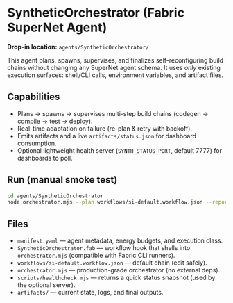 # SyntheticOrchestrator (Fabric SuperNet Agent)

**Drop-in location:** `agents/SyntheticOrchestrator/`

This agent plans, spawns, supervises, and finalizes self-reconfiguring build chains without changing any SuperNet agent schema.
It uses *only* existing execution surfaces: shell/CLI calls, environment variables, and artifact files.

## Capabilities
- Plans → spawns → supervises multi-step build chains (codegen → compile → test → deploy).
- Real-time adaptation on failure (re-plan & retry with backoff).
- Emits artifacts and a live `artifacts/status.json` for dashboard consumption.
- Optional lightweight health server (`SYNTH_STATUS_PORT`, default 7777) for dashboards to poll.

## Run (manual smoke test)
```bash
cd agents/SyntheticOrchestrator
node orchestrator.mjs --plan workflows/si-default.workflow.json --report artifacts/status.json --serve 7777
```

## Files
- `manifest.yaml` — agent metadata, energy budgets, and execution class.
- `SyntheticOrchestrator.fab` — workflow hook that shells into `orchestrator.mjs` (compatible with Fabric CLI runners).
- `workflows/si-default.workflow.json` — default chain (edit safely).
- `orchestrator.mjs` — production-grade orchestrator (no external deps).
- `scripts/healthcheck.mjs` — returns a quick status snapshot (used by the optional server).
- `artifacts/` — current state, logs, and final outputs.
